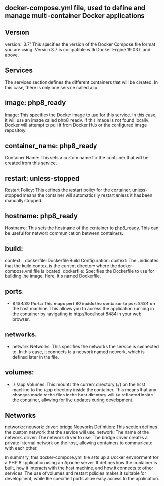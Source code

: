 ## docker-compose.yml file, used to define and manage multi-container Docker applications
## Version
version: '3.7'
This specifies the version of the Docker Compose file format you are using. 
Version 3.7 is compatible with Docker Engine 19.03.0 and above.

## Services
The services section defines the different containers that will be created. 
In this case, there is only one service called app.

## image: php8_ready
Image: This specifies the Docker image to use for this service. 
In this case, it will use an image called php8_ready. If this image is not found locally, 
Docker will attempt to pull it from Docker Hub or the configured image repository.

## container_name: php8_ready
Container Name: This sets a custom name for the container that will be created from this service. 

## restart: unless-stopped
Restart Policy: This defines the restart policy for the container. unless-stopped means the container 
will automatically restart unless it has been manually stopped.

## hostname: php8_ready
Hostname: This sets the hostname of the container to php8_ready. This can be useful for network 
communication between containers.

## build:
context: .
dockerfile: Dockerfile
Build Configuration:
context: The . indicates that the build context is the current directory where the docker-compose.yml 
file is located.
dockerfile: Specifies the Dockerfile to use for building the image. Here, it's named Dockerfile.

## ports:
- 8484:80
Ports: This maps port 80 inside the container to port 8484 on the host machine. 
This allows you to access the application running in the container by navigating 
to http://localhost:8484 in your web browser.

## networks:
- network
Networks: This specifies the networks the service is connected to. In this case, 
it connects to a network named network, which is defined later in the file.
  
## volumes:
- ./:/app
Volumes: This mounts the current directory (./) on the host machine to the /app directory inside the container.
This means that any changes made to the files in the host directory will be reflected inside 
the container, allowing for live updates during development.

## Networks
networks:
network:
driver: bridge
Networks Definition: This section defines the custom network that the service will use.
network: The name of the network.
driver: The network driver to use. The bridge driver creates a private internal network on the host, 
allowing containers to communicate with each other.
  

In summary, this docker-compose.yml file sets up a Docker environment 
for a PHP 8 application using an Apache server. 
It defines how the container is built, how it interacts with the host machine, 
and how it connects to other services. 
The use of volumes and restart policies makes it suitable for development, while the specified 
ports allow easy access to the application.